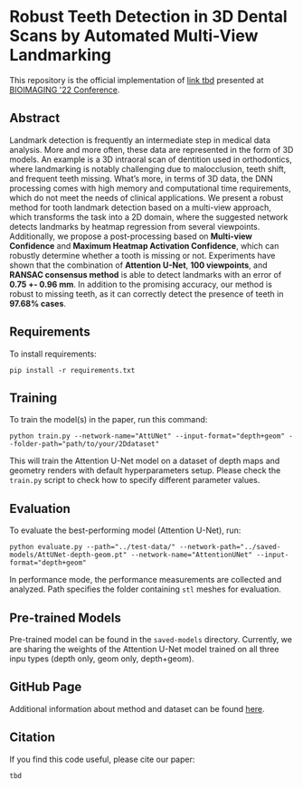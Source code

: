 # Robust Teeth Detection in 3D Dental Scans by Automated Multi-View Landmarking
This repository is the official implementation of [link tbd](tbd) presented at [BIOIMAGING '22 Conference](https://bioimaging.scitevents.org/). 

## Abstract

Landmark detection is frequently an intermediate step in medical data analysis. More and more often, these data are represented in the form of 3D models. An example is a 3D intraoral scan of dentition used in orthodontics, where landmarking is notably challenging due to malocclusion, teeth shift, and frequent teeth missing. What’s more, in terms of 3D data, the DNN processing comes with high memory and computational time requirements, which do not meet the needs of clinical applications. We present a robust method for tooth landmark detection based on a multi-view approach, which transforms the task into a 2D domain, where the suggested network detects landmarks by heatmap regression from several viewpoints. Additionally, we propose a post-processing based on **Multi-view Confidence** and **Maximum Heatmap Activation Confidence**, which can robustly determine whether a tooth is missing or not. Experiments have shown that the combination of **Attention U-Net**, **100 viewpoints**, and **RANSAC consensus method** is able to detect landmarks with an error of **0.75 +- 0.96 mm**. In addition to the promising accuracy, our method is robust to missing teeth, as it can correctly detect the presence of teeth in **97.68% cases**.

## Requirements

To install requirements:

```setup
pip install -r requirements.txt
```

## Training

To train the model(s) in the paper, run this command:

```
python train.py --network-name="AttUNet" --input-format="depth+geom" --folder-path="path/to/your/2Ddataset"
```

This will train the Attention U-Net model on a dataset of depth maps and geometry renders with default hyperparameters setup. Please check the `train.py` script to check how to specify different parameter values.

## Evaluation

To evaluate the best-performing model (Attention U-Net), run:

```
python evaluate.py --path="../test-data/" --network-path="../saved-models/AttUNet-depth-geom.pt" --network-name="AttentionUNet" --input-format="depth+geom"
```
In performance mode, the performance measurements are collected and analyzed. Path specifies the folder containing `stl` meshes for evaluation. 
## Pre-trained Models

Pre-trained model can be found in the `saved-models` directory. Currently, we are sharing the weights of the Attention U-Net model trained on all three inpu types (depth only, geom only, depth+geom).

## GitHub Page
Additional information about method and dataset can be found [here](https://tiborkubik.github.io/Robust-Teeth-Detection-in-3D-Dental-Scans/).

## Citation

If you find this code useful, please cite our paper:

```
tbd
```
